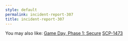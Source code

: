 ```yaml
---
style: default
permalink: incident-report-307
title: incident-report-307
---
```

You may also like:
[Game Day, Phase 1: Secure](http://scp-wiki.net/gamedaypart1index)
[SCP-1473](http://scp-wiki.net/scp-1473)